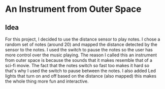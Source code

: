 # An Instrument from Outer Space

## Idea

For this project, I decided to use the distance sensor to play notes. I chose a random set of notes (around 20) and mapped the distance detected by the sensor to the notes. I used the switch to pause the notes so the user has more control over the music playing. The reason I called this an instrument from outer space is because the sounds that it makes resemble that of a sci-fi movie. The fact that the notes switch so fast too makes it hard so that's why I used the switch to pause between the notes. I also added Led lights that turn on and off based on the distance (also mapped) this makes the whole thing more fun and interactive. 
